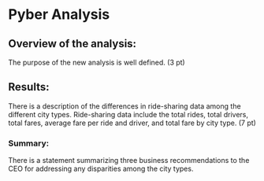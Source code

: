 # Pyber Analysis

## Overview of the analysis:

The purpose of the new analysis is well defined. (3 pt)
## Results:

There is a description of the differences in ride-sharing data among the different city types. Ride-sharing data include the total rides, total drivers, total fares, average fare per ride and driver, and total fare by city type. (7 pt)
### Summary:

There is a statement summarizing three business recommendations to the CEO for addressing any disparities among the city types. 
